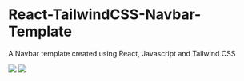 # React-TailwindCSS-Navbar-Template
A Navbar template created using React, Javascript and Tailwind CSS

<img src="https://github.com/lakshithaKaveen/React-TailwindCSS-Navbar-Template/assets/115539769/7c866ed0-fdf1-47fe-b1c9-6f7ffc749247"/>
<img src="https://github.com/lakshithaKaveen/React-TailwindCSS-Navbar-Template/assets/115539769/9ded4830-c0ce-4649-8189-b52f76fc3dd6"/>

